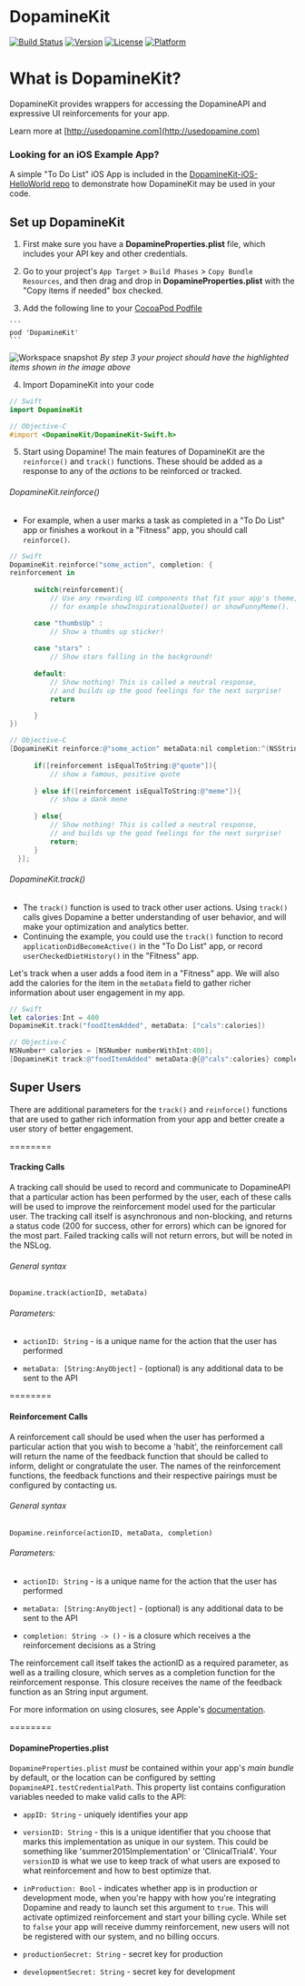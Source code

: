 # DopamineKit

[![Build Status](https://travis-ci.org/DopamineLabs/DopamineKit-iOS.svg?branch=master)](https://travis-ci.org/DopamineLabs/DopamineKit-iOS)
[![Version](https://img.shields.io/cocoapods/v/DopamineKit.svg?style=flat)](http://cocoapods.org/pods/DopamineKit)
[![License](https://img.shields.io/cocoapods/l/DopamineKit.svg?style=flat)](http://cocoapods.org/pods/DopamineKit)
[![Platform](https://img.shields.io/cocoapods/p/DopamineKit.svg?style=flat)](http://cocoapods.org/pods/DopamineKit)

# What is DopamineKit?

DopamineKit provides wrappers for accessing the DopamineAPI and expressive UI reinforcements for your app.

Learn more at [http://usedopamine.com](http://usedopamine.com)

### Looking for an iOS Example App?

A simple "To Do List" iOS App is included in the [DopamineKit-iOS-HelloWorld repo](https://github.com/DopamineLabs/DopamineKit-iOS-HelloWorld) to demonstrate how DopamineKit may be used in your code.

## Set up DopamineKit

  1. First make sure you have a __DopamineProperties.plist__ file, which includes your API key and other credentials.

  2. Go to your project's `App Target` > `Build Phases` > `Copy Bundle Resources`, and then drag and drop in __DopamineProperties.plist__ with the "Copy items if needed" box checked.  

  3. Add the following line to your [CocoaPod Podfile](https://cocoapods.org/)

	```
	pod 'DopamineKit'
	```

  ![Workspace snapshot](readme/TestApp_with_DopamineKit_and_DopamineProperties.png)
    *By step 3 your project should have the highlighted items shown in the image above*
    
  4. Import DopamineKit into your code

  ```swift
  // Swift
  import DopamineKit
  ```
  
  ```objective-c
  // Objective-C
  #import <DopamineKit/DopamineKit-Swift.h>
  ```
  
  5. Start using Dopamine! The main features of DopamineKit are the `reinforce()` and `track()` functions. These should be added as a response to any of the _actions_ to be reinforced or tracked.
  

###### DopamineKit.reinforce()

  -  For example, when a user marks a task as completed in a "To Do List" app or finishes a workout in a "Fitness" app, you should call `reinforce()`.

  ```swift
  // Swift
  DopamineKit.reinforce("some_action", completion: {
  reinforcement in
		
		switch(reinforcement){
			// Use any rewarding UI components that fit your app's theme,
			// for example showInspirationalQuote() or showFunnyMeme().

		case "thumbsUp" :
			// Show a thumbs up sticker!
                                
		case "stars" :
			// Show stars falling in the background!
			
		default:
			// Show nothing! This is called a neutral response, 
			// and builds up the good feelings for the next surprise!
			return

		}
})
  ```

  ```objective-c
  // Objective-C
  [DopamineKit reinforce:@"some_action" metaData:nil completion:^(NSString* reinforcement){
        
        if([reinforcement isEqualToString:@"quote"]){
            // show a famous, positive quote
            
        } else if([reinforcement isEqualToString:@"meme"]){
            // show a dank meme
            
        } else{
            // Show nothing! This is called a neutral response, 
            // and builds up the good feelings for the next surprise!
            return;
        }
    }];
  
  ```
  
###### DopamineKit.track()

  - The `track()` function is used to track other user actions. Using `track()` calls gives Dopamine a better understanding of user behavior, and will make your optimization and analytics better. 
  - Continuing the example, you could use the `track()` function to record `applicationDidBecomeActive()` in the  "To Do List" app, or  record `userCheckedDietHistory()` in the "Fitness" app.

  
  Let's track when a user adds a food item in a "Fitness" app. We will also add the calories for the item in the `metaData` field to gather richer information about user engagement in my app.
  
  ```swift
  // Swift
  let calories:Int = 400
  DopamineKit.track("foodItemAdded", metaData: ["cals":calories])
  ```
  
  ```objective-c
  // Objective-C
  NSNumber* calories = [NSNumber numberWithInt:400];
  [DopamineKit track:@"foodItemAdded" metaData:@{@"cals":calories} completion:^(NSString* s){}];
   ```

  
  
## Super Users

There are additional parameters for the `track()` and `reinforce()` functions that are used to gather rich information from your app and better create a user story of better engagement.

========

#### Tracking Calls

A tracking call should be used to record and communicate to DopamineAPI that a particular action has been performed by the user, each of these calls will be used to improve the reinforcement model used for the particular user. The tracking call itself is asynchronous and non-blocking, and returns a status code (200 for success, other for errors) which can be ignored for the most part. Failed tracking calls will not return errors, but will be noted in the NSLog.

###### General syntax

```
Dopamine.track(actionID, metaData)
```

###### Parameters:

 - `actionID: String` - is a unique name for the action that the user has performed

 - `metaData: [String:AnyObject]` - (optional) is any additional data to be sent to the API

========

#### Reinforcement Calls

A reinforcement call should be used when the user has performed a particular action that you wish to become a 'habit', the reinforcement call will return the name of the feedback function that should be called to inform, delight or congratulate the user. The names of the reinforcement functions, the feedback functions and their respective pairings must be configured by contacting us.

###### General syntax

```
Dopamine.reinforce(actionID, metaData, completion)
```

###### Parameters:

 - `actionID: String` - is a unique name for the action that the user has performed

 - `metaData: [String:AnyObject]` - (optional) is any additional data to be sent to the API

 - `completion: String -> ()` - is a closure which receives a the reinforcement decisions as a String

The reinforcement call itself takes the actionID as a required parameter, as well as a trailing closure, which serves as a completion function for the reinforcement response. This closure receives the name of the feedback function as an String input argument.


For more information on using closures, see Apple's [documentation](https://developer.apple.com/library/ios/documentation/Swift/Conceptual/Swift_Programming_Language/Closures.html).

========

#### DopamineProperties.plist
`DopamineProperties.plist` _must_ be contained within your app's _main bundle_ by default, or the location can be configured by setting `DopamineAPI.testCredentialPath`. This property list contains configuration variables needed to make valid calls to the API:

 - `appID: String` - uniquely identifies your app

 - `versionID: String` -  this is a unique identifier that you choose that marks this implementation as unique in our system. This could be something like 'summer2015Implementation' or 'ClinicalTrial4'. Your `versionID` is what we use to keep track of what users are exposed to what reinforcement and how to best optimize that.

 - `inProduction: Bool` - indicates whether app is in production or development mode, when you're happy with how you're integrating Dopamine and ready to launch set this argument to `true`. This will activate optimized reinforcement and start your billing cycle. While set to `false` your app will receive dummy reinforcement, new users will not be registered with our system, and no billing occurs.

 - `productionSecret: String` - secret key for production

 - `developmentSecret: String` - secret key for development